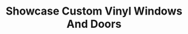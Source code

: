 ---
title: "Showcase Custom Vinyl Windows And Doors"
url: /houston/showcase-custom-vinyl-windows-and-doors/
shop: Eisenwaren
---